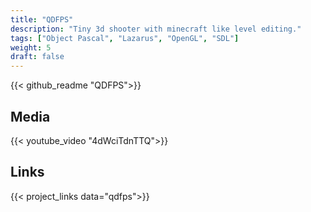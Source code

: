 ```yaml
---
title: "QDFPS"
description: "Tiny 3d shooter with minecraft like level editing."
tags: ["Object Pascal", "Lazarus", "OpenGL", "SDL"]
weight: 5
draft: false
---
```


{{< github_readme "QDFPS">}}

## Media
{{< youtube_video "4dWciTdnTTQ">}}

## Links
{{< project_links data="qdfps">}}

